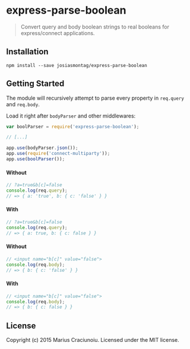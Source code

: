 express-parse-boolean
==================

> Convert query and body boolean strings to real booleans for express/connect applications.


## Installation

    npm install --save josiasmontag/express-parse-boolean


## Getting Started
The module will recursively attempt to parse every property in `req.query` and `req.body`.

Load it right after `bodyParser` and other middlewares:

```js
var boolParser = require('express-parse-boolean');

// [...]

app.use(bodyParser.json());
app.use(require('connect-multiparty'));
app.use(boolParser());
```

#### Without
```js
// ?a=true&b[c]=false
console.log(req.query);
// => { a: 'true', b: { c: 'false' } }
```

#### With
```js
// ?a=true&b[c]=false
console.log(req.query);
// => { a: true, b: { c: false } }
```


#### Without
```js
// <input name="b[c]" value="false"> 
console.log(req.body);
// => { b: { c: 'false' } }
```

#### With
```js
// <input name="b[c]" value="false"> 
console.log(req.body);
// => { b: { c: false } }
```

## License
Copyright (c) 2015 Marius Craciunoiu. Licensed under the MIT license.
